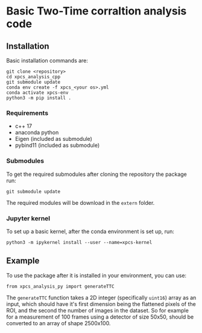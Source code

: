 # Basic Two-Time corraltion analysis code

## Installation
Basic installation commands are:

```
git clone <repository>
cd xpcs_analysis_cpp
git submodule update
conda env create -f xpcs_<your os>.yml
conda activate xpcs-env
python3 -m pip install .
```

### Requirements
- c++ 17
- anaconda python
- Eigen (included as submodule)
- pybind11 (included as submodule)

### Submodules
To get the required submodules after cloning the repository the package run:

```
git submodule update
```

The required modules will be download in the `extern` folder.

### Jupyter kernel
To set up a basic kernel, after the conda environment is set up, run:

```
python3 -m ipykernel install --user --name=xpcs-kernel
```

## Example

To use the package after it is installed in your environment, you can use:

```
from xpcs_analysis_py import generateTTC

```

The `generateTTC` function takes a 2D integer (specifically `uint16`) array as an input, which should have it's first dimension being the flattened pixels of the ROI, and the second the number of images in the dataset. So for example for a measurement of 100 frames using a detector of size 50x50, should be converted to an array of shape 2500x100.
